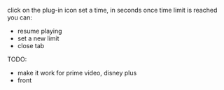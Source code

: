 click on the plug-in icon
set a time, in seconds
once time limit is reached you can:
- resume playing
- set a new limit
- close tab

 TODO: 
 - make it work for prime video, disney plus
 - front